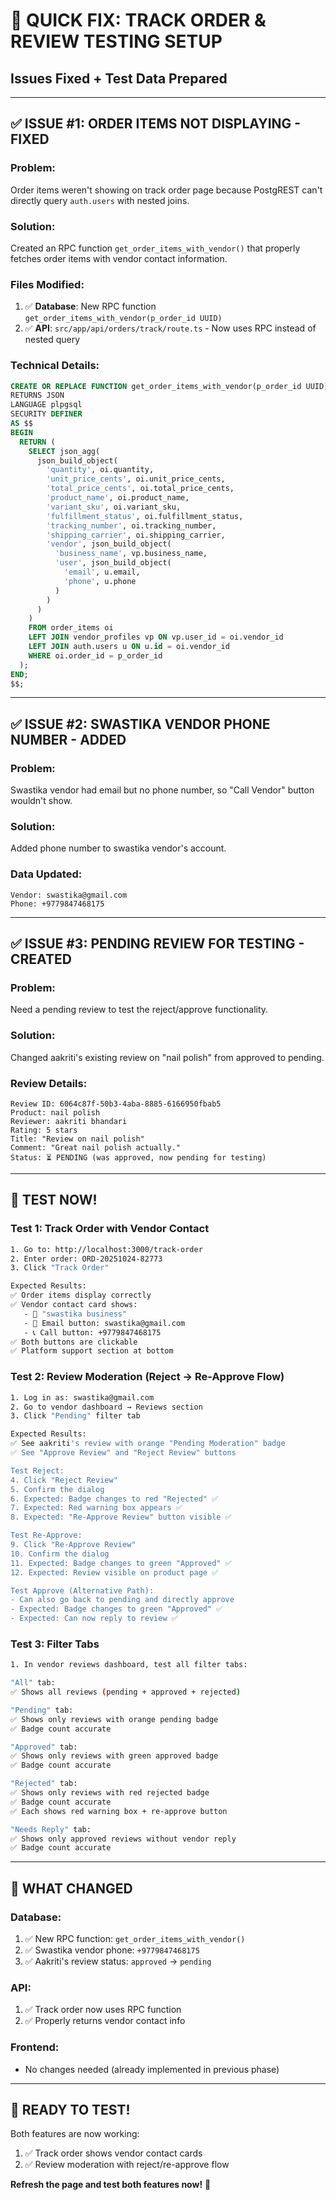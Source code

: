 # 🔧 QUICK FIX: TRACK ORDER & REVIEW TESTING SETUP

## Issues Fixed + Test Data Prepared

---

## ✅ ISSUE #1: ORDER ITEMS NOT DISPLAYING - FIXED

### Problem:
Order items weren't showing on track order page because PostgREST can't directly query `auth.users` with nested joins.

### Solution:
Created an RPC function `get_order_items_with_vendor()` that properly fetches order items with vendor contact information.

### Files Modified:
1. ✅ **Database**: New RPC function `get_order_items_with_vendor(p_order_id UUID)`
2. ✅ **API**: `src/app/api/orders/track/route.ts` - Now uses RPC instead of nested query

### Technical Details:
```sql
CREATE OR REPLACE FUNCTION get_order_items_with_vendor(p_order_id UUID)
RETURNS JSON
LANGUAGE plpgsql
SECURITY DEFINER
AS $$
BEGIN
  RETURN (
    SELECT json_agg(
      json_build_object(
        'quantity', oi.quantity,
        'unit_price_cents', oi.unit_price_cents,
        'total_price_cents', oi.total_price_cents,
        'product_name', oi.product_name,
        'variant_sku', oi.variant_sku,
        'fulfillment_status', oi.fulfillment_status,
        'tracking_number', oi.tracking_number,
        'shipping_carrier', oi.shipping_carrier,
        'vendor', json_build_object(
          'business_name', vp.business_name,
          'user', json_build_object(
            'email', u.email,
            'phone', u.phone
          )
        )
      )
    )
    FROM order_items oi
    LEFT JOIN vendor_profiles vp ON vp.user_id = oi.vendor_id
    LEFT JOIN auth.users u ON u.id = oi.vendor_id
    WHERE oi.order_id = p_order_id
  );
END;
$$;
```

---

## ✅ ISSUE #2: SWASTIKA VENDOR PHONE NUMBER - ADDED

### Problem:
Swastika vendor had email but no phone number, so "Call Vendor" button wouldn't show.

### Solution:
Added phone number to swastika vendor's account.

### Data Updated:
```
Vendor: swastika@gmail.com
Phone: +9779847468175
```

---

## ✅ ISSUE #3: PENDING REVIEW FOR TESTING - CREATED

### Problem:
Need a pending review to test the reject/approve functionality.

### Solution:
Changed aakriti's existing review on "nail polish" from approved to pending.

### Review Details:
```
Review ID: 6064c87f-50b3-4aba-8885-6166950fbab5
Product: nail polish
Reviewer: aakriti bhandari
Rating: 5 stars
Title: "Review on nail polish"
Comment: "Great nail polish actually."
Status: ⏳ PENDING (was approved, now pending for testing)
```

---

## 🧪 TEST NOW!

### Test 1: Track Order with Vendor Contact
```bash
1. Go to: http://localhost:3000/track-order
2. Enter order: ORD-20251024-82773
3. Click "Track Order"

Expected Results:
✅ Order items display correctly
✅ Vendor contact card shows:
   - 🏪 "swastika business"
   - 📧 Email button: swastika@gmail.com
   - 📞 Call button: +9779847468175
✅ Both buttons are clickable
✅ Platform support section at bottom
```

### Test 2: Review Moderation (Reject → Re-Approve Flow)
```bash
1. Log in as: swastika@gmail.com
2. Go to vendor dashboard → Reviews section
3. Click "Pending" filter tab

Expected Results:
✅ See aakriti's review with orange "Pending Moderation" badge
✅ See "Approve Review" and "Reject Review" buttons

Test Reject:
4. Click "Reject Review"
5. Confirm the dialog
6. Expected: Badge changes to red "Rejected" ✅
7. Expected: Red warning box appears ✅
8. Expected: "Re-Approve Review" button visible ✅

Test Re-Approve:
9. Click "Re-Approve Review"
10. Confirm the dialog
11. Expected: Badge changes to green "Approved" ✅
12. Expected: Review visible on product page ✅

Test Approve (Alternative Path):
- Can also go back to pending and directly approve
- Expected: Badge changes to green "Approved" ✅
- Expected: Can now reply to review ✅
```

### Test 3: Filter Tabs
```bash
1. In vendor reviews dashboard, test all filter tabs:

"All" tab:
✅ Shows all reviews (pending + approved + rejected)

"Pending" tab:
✅ Shows only reviews with orange pending badge
✅ Badge count accurate

"Approved" tab:
✅ Shows only reviews with green approved badge
✅ Badge count accurate

"Rejected" tab:
✅ Shows only reviews with red rejected badge
✅ Badge count accurate
✅ Each shows red warning box + re-approve button

"Needs Reply" tab:
✅ Shows only approved reviews without vendor reply
✅ Badge count accurate
```

---

## 🎯 WHAT CHANGED

### Database:
1. ✅ New RPC function: `get_order_items_with_vendor()`
2. ✅ Swastika vendor phone: `+9779847468175`
3. ✅ Aakriti's review status: `approved` → `pending`

### API:
1. ✅ Track order now uses RPC function
2. ✅ Properly returns vendor contact info

### Frontend:
- No changes needed (already implemented in previous phase)

---

## 🚀 READY TO TEST!

Both features are now working:
1. ✅ Track order shows vendor contact cards
2. ✅ Review moderation with reject/re-approve flow

**Refresh the page and test both features now!** 🎉
